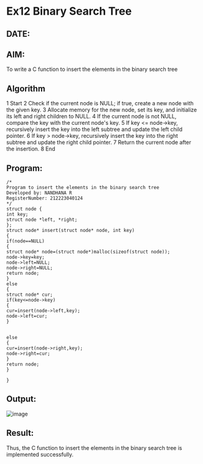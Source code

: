 # Ex12 Binary Search Tree
## DATE:
## AIM:
To write a C function to insert the elements in the binary search tree

## Algorithm

1 Start
2 Check if the current node is NULL; if true, create a new node with the given key.
3 Allocate memory for the new node, set its key, and initialize its left and right children to NULL.
4 If the current node is not NULL, compare the key with the current node's key.
5 If key <= node->key, recursively insert the key into the left subtree and update the left child pointer.
6 If key > node->key, recursively insert the key into the right subtree and update the right child pointer.
7 Return the current node after the insertion.
8 End

## Program:
```
/*
Program to insert the elements in the binary search tree
Developed by: NANDHANA R
RegisterNumber: 212223040124
*/
struct node { 
int key; 
struct node *left, *right; 
}; 
struct node* insert(struct node* node, int key) 
{ 
if(node==NULL) 
{ 
struct node* node=(struct node*)malloc(sizeof(struct node)); 
node->key=key; 
node->left=NULL; 
node->right=NULL; 
return node; 
} 
else 
{ 
struct node* cur; 
if(key<=node->key) 
{ 
cur=insert(node->left,key); 
node->left=cur; 
} 
  
  
else 
{ 
cur=insert(node->right,key); 
node->right=cur; 
} 
return node; 
} 
 
} 
```
## Output:

![image](https://github.com/user-attachments/assets/8b1dcf56-6937-4521-bb47-560d6b2066a0)




## Result:
Thus, the C function to insert the elements in the binary search tree is implemented successfully.
